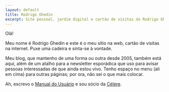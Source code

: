 ```yaml
---
layout: default
title: Rodrigo Ghedin
excerpt: Site pessoal, jardim digital e cartão de visitas do Rodrigo Ghedin.
---
```

Olá!

Meu nome é Rodrigo Ghedin e este é o meu sítio na web, cartão de visitas na internet. Puxe uma cadeira e sinta-se à vontade.

Meu blog, que mantenho de uma forma ou outra desde 2005, também está aqui, além de um atalho para a newsletter esporádica que uso para avisar pessoas interessadas de que ainda estou vivo. Tenho espaço no menu (ali em cima) para outras páginas; por ora, não sei o que mais colocar.

Ah, escrevo o [Manual do Usuário](https://manualdousuario.net) e sou sócio da [Célere](https://celere.dev).
